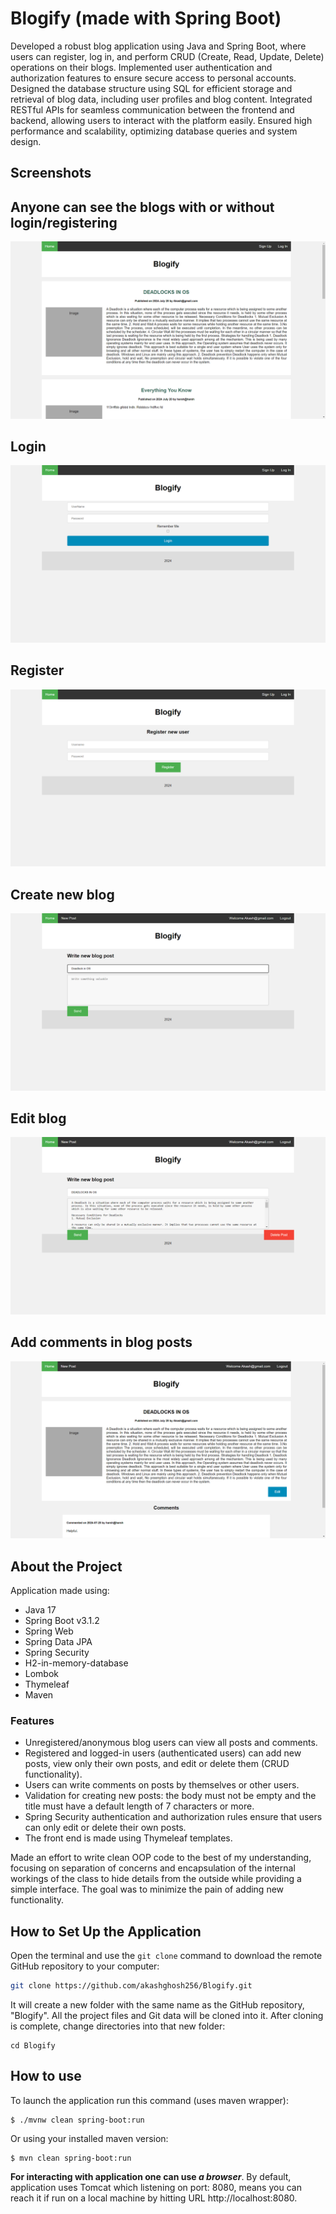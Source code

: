 # Blogify (made with Spring Boot)
Developed a robust blog application using Java and Spring Boot, where users can register, log in, and perform CRUD (Create, Read, Update, Delete) operations on their blogs. Implemented user authentication and authorization features to ensure secure access to personal accounts. Designed the database structure using SQL for efficient storage and retrieval of blog data, including user profiles and blog content. Integrated RESTful APIs for seamless communication between the frontend and backend, allowing users to interact with the platform easily. Ensured high performance and scalability, optimizing database queries and system design.

## Screenshots

## Anyone can see the blogs with or without login/registering
![App Screenshot](https://github.com/akashghosh256/Blogify/blob/main/screenshots/forall.png)

## Login
![App Screenshot](https://github.com/akashghosh256/Blogify/blob/main/screenshots/login.png)

## Register
![App Screenshot](https://github.com/akashghosh256/Blogify/blob/main/screenshots/register.png)

## Create new blog
![App Screenshot](https://github.com/akashghosh256/Blogify/blob/main/screenshots/createnew.png)


## Edit blog
![App Screenshot](https://github.com/akashghosh256/Blogify/blob/main/screenshots/editblog.png)


## Add comments in blog posts
![App Screenshot](https://github.com/akashghosh256/Blogify/blob/main/screenshots/editComment.png)





## About the Project

Application made using:
- Java 17
- Spring Boot v3.1.2
- Spring Web
- Spring Data JPA
- Spring Security
- H2-in-memory-database
- Lombok
- Thymeleaf
- Maven
 

### Features

- Unregistered/anonymous blog users can view all posts and comments.
- Registered and logged-in users (authenticated users) can add new posts, view only their own posts, and edit or delete them (CRUD functionality).
- Users can write comments on posts by themselves or other users.
- Validation for creating new posts: the body must not be empty and the title must have a default length of 7 characters or more.
- Spring Security authentication and authorization rules ensure that users can only edit or delete their own posts.
- The front end is made using Thymeleaf templates.


Made an effort to write clean OOP code to the best of my understanding, focusing on separation of concerns and encapsulation of the internal workings of the class to hide details from the outside while providing a simple interface. The goal was to minimize the pain of adding new functionality.

## How to Set Up the Application

Open the terminal and use the `git clone` command to download the remote GitHub repository to your computer:

```bash
git clone https://github.com/akashghosh256/Blogify.git
```
It will create a new folder with the same name as the GitHub repository, "Blogify". All the project files and Git data will be cloned into it. After cloning is complete, change directories into that new folder:
```
cd Blogify
```

## How to use

To launch the application run this command (uses maven wrapper):
```
$ ./mvnw clean spring-boot:run
```
Or using your installed maven version:
```
$ mvn clean spring-boot:run
```
<b>For interacting with application one can use <i>a browser</i></b>.
By default, application uses Tomcat which listening on port: 8080,
means you can reach it if run on a local machine by hitting URL http://localhost:8080.

